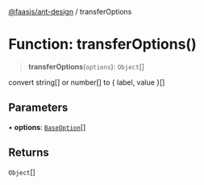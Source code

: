 [@faasjs/ant-design](../README.md) / transferOptions

# Function: transferOptions()

> **transferOptions**(`options`): `Object`[]

convert string[] or number[] to { label, value }[]

## Parameters

• **options**: [`BaseOption`](../type-aliases/BaseOption.md)[]

## Returns

`Object`[]
